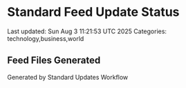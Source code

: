 # Standard Feed Update Status
Last updated: Sun Aug  3 11:21:53 UTC 2025
Categories: technology,business,world

## Feed Files Generated

Generated by Standard Updates Workflow
